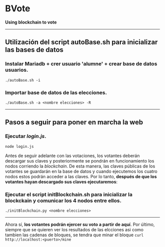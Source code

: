 # BVote

**Using blockchain to vote**

---
## Utilización del script autoBase.sh para inicializar las bases de datos

### Instalar Mariadb + crer usuario 'alumne' + crear base de datos usuarios.
```./autoBase.sh -i```

### Importar base de datos de las elecciones.
```./autoBase.sh -a <nombre elecciones> -R```

---
## Pasos a seguir para poner en marcha la web

### Ejecutar *login.js*.
```node login.js```

Antes de seguir adelante con las votaciones, los votantes deberán descargar sus claves y posteriormente se pondrán en funcionamiento los nodos corriendo la *blockchain*. De esta manera, las claves públicas de los votantes se guardarán en la base de datos y cuando ejecutemos los cuatro nodos estos podrán acceder a las claves. Por lo tanto, **después de que los votantes hayan descargado sus claves ejecutaremos**:

### Ejecutar el script **initBlockchain.sh** para inicializar la blockckain y comunicar los 4 nodos entre ellos.
```./initBlockchain.py <nombre elecciones> ```

---
Ahora sí, **los votantes podrán ejercer su voto a partir de aquí**.
Por último, siempre que se quieren ver los resultados de las elcciones asi como tambien las cadenas de bloques, se tendra que minar el bloque
```curl http://localhost:<puerto>/mine ```
